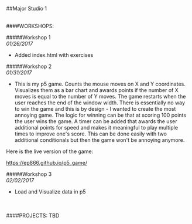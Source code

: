 ##Major Studio 1

<br>
####WORKSHOPS:

#####Workshop 1  
_01/26/2017_

* Added index.html with exercises 

#####Workshop 2  
_01/31/2017_

* This is my p5 game. Counts the mouse moves on X and Y coordinates. Visualizes them as a bar chart and awards points if the number of X moves is equal to the number of Y moves. The game restarts when the user reaches the end of the window width. There is essentially no way to win the game and this is by design - I wanted to create the most annoying game. The logic for winning can be that at scoring 100 points the user wins the game. A timer can be added that awards the user additional points for speed and makes it meaningful to play multiple times to improve one's score. This can be done easily with two additional conditionals but then the game won't be annoying anymore.    

Here is the live version of the game: 

[https://ep866.github.io/p5_game/
](https://ep866.github.io/p5_game/)

#####Workshop 3  
_02/02/2017_

* Load and Visualize data in p5

<br>
<br>
####PROJECTS:
TBD